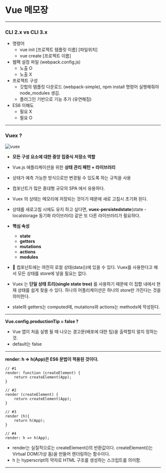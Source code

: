 # Vue 메모장

---

### CLI 2.x vs CLI 3.x

- 명령어
  - vue init [프로젝트 템플릿 이름] [파일위치]
  - vue create [프로젝트 이름]
- 웹팩 설정 파일 (webpack.config.js)
  - 노출 O
  - 노출 X
- 프로젝트 구성
  - 깃헙의 템플릿 다운로드 (webpack-simple), npm install 명령어 실행해줘야 node_modules 생김.
  - 플러그인 기반으로 기능 추가 (유연해짐)
- ES6 이해도
  - 필요 X
  - 필요 O

---

### Vuex ?

![vuex](https://user-images.githubusercontent.com/122634701/214346624-e4c3d4ab-50e5-48d5-a487-5577fd7ea490.png)

- **모든 구성 요소에 대한 중앙 집중식 저장소 역할**
- Vue.js 애플리케이션을 위한 **상태 관리 패턴 + 라이브러리**
- 상태가 예측 가능한 방식으로만 변경될 수 있도록 하는 규칙을 사용
- 컴포넌트가 많은 중대형 규모의 SPA 에서 유용하다.
- Vuex 의 상태는 메모리에 저장되는 것이기 때문에 새로 고침시 초기화 된다.
- 상태를 새로고침 시에도 유지 하고 싶다면, **vuex-persistedstate**(state - localstorage 동기화 라이브러리) 같은 또 다른 라이브러리가 필요하다.
- **핵심 속성**
  - **state**
  - **getters**
  - **mutations**
  - **actions**
  - **modules**

- 📢 컴포넌트에는 여전히 로컬 상태(data())에 있을 수 있다. Vuex를 사용한다고 해서 모든 상태를 store에 넣을 필요는 없다.
- Vuex 는 **단일 상태 트리(single state tree)** 를 사용하기 때문에 이 집합 내에서 현재 상태를 쉽게 찾을 수 있다. 하나의 어플리케이션은 하나의 store만 가진다는 것을 의미한다.
- state와 getters는 computed에, mutations와 actions는 methods에 작성된다.

---

**Vue.config.productionTip = false ?**

- Vue 앱이 처음 실행 될 때 나오는 경고문(배포에 대한 팁)을 출력할지 말지 정하는 것.
- default는 false 

---

**render: h => h(App)은 ES6 문법이 적용된 것이다.**

```vue
// #1
render: function (createElement) {
    return createElement(App);
}

// #2
render (createElement) {
    return createElement(App);
}

// #3
render (h){
    return h(App);
}

// #4
render: h => h(App);
```

- render는 실질적으로는 createElement()의 반환값이다. createElement()는 Virtual DOM(가상 돔)을 만들어 렌더링하는 함수이다.
- h 는 hyperscript의 약자로 HTML 구조를 생성하는 스크립트를 의미함.

---



